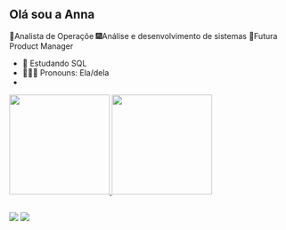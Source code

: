 ## Olá sou a Anna
🎈Analista de Operaçõe
🎆Análise e desenvolvimento de sistemas
 🧠Futura Product Manager 
- 📘 Estudando SQL
- 🙋🏼‍♀️ Pronouns: Ela/dela
- 

<div>
 <a href="https://github.com/annaceliaarantes">
  <img height="180em" src="https://github-readme-stats.vercel.app/api?username=annaceliaarantes&show_icons=false&theme=dark&include_all_commits=true&count_private=true"/>
  <img height="180em" src="https://github-readme-stats.vercel.app/api/top-langs/?username=annaceliaarantes&layout=compact&langs_count=16&theme=dark"/>
                                         
</div>
                                         
                                         

   ##
 
<div> 

  <a href = "mailto:annaceliaarantes03@gmail.com"><img src="https://img.shields.io/badge/-Gmail-%23333?style=for-the-badge&logo=gmail&logoColor=white" target="_blank"></a>
  <a href="https://www.linkedin.com/in/anna-c%C3%A9lia-arantes-58bbbb157/" target="_blank"><img src="https://img.shields.io/badge/-LinkedIn-%230077B5?style=for-the-badge&logo=linkedin&logoColor=white" target="_blank"></a> 

 
 
</div>
